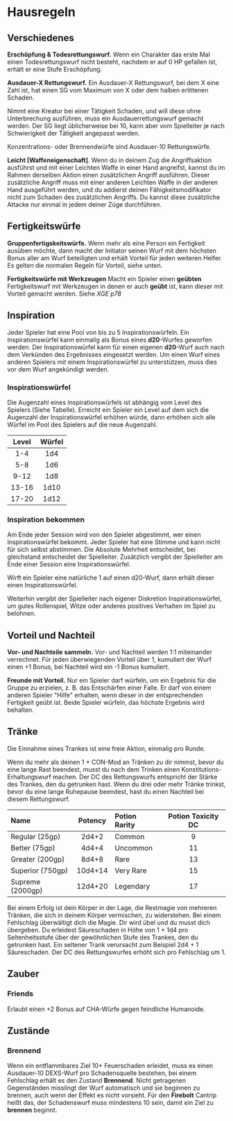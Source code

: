 # Hausregeln

## Verschiedenes

**Erschöpfung & Todesrettungswurf.** Wenn ein Charakter das erste Mal einen Todesrettungswurf nicht besteht, nachdem er auf 0 HP gefallen ist, erhält er eine Stufe Erschöpfung.

**Ausdauer-X Rettungswurf.** Ein Ausdauer-X Rettungswurf, bei dem X eine Zahl ist, hat einen SG vom Maximum von X oder dem halben erlittenen Schaden.

Nimmt eine Kreatur bei einer Tätigkeit Schaden, und will diese ohne Unterbrechung ausführen, muss ein Ausdauerrettungswurf gemacht werden. Der SG liegt üblicherweise bei 10, kann aber vom Spielleiter je nach Schwierigkeit der Tätigkeit angepasst werden.

Konzentrations- oder Brennendwürfe sind Ausdauer-10 Rettungswürfe.

**Leicht [Waffeneigenschaft]**. Wenn du in deinem Zug die Angriffsaktion ausführst und mit einer Leichten Waffe in einer Hand angreifst, kannst du im Rahmen derselben Aktion einen zusätzlichen Angriff ausführen. Dieser zusätzliche Angriff muss mit einer anderen Leichten Waffe in der anderen Hand ausgeführt werden, und du addierst deinen Fähigkeitsmodifikator nicht zum Schaden des zusätzlichen Angriffs. Du kannst diese zusätzliche Attacke nur einmal in jedem deiner Züge durchführen.

## Fertigkeitswürfe

**Gruppenfertigskeitswürfe.** Wenn mehr als eine Person ein Fertigkeit ausüben möchte, dann macht der Initiator seinen Wurf mit dem höchsten Bonus aller am Wurf beteiligten und erhält Vorteil für jeden weiteren Helfer.  Es gelten die normalen Regeln für Vorteil, siehe unten.

**Fertigkeitswürfe mit Werkzeugen** Macht ein Spieler einen **geübten** Fertigkeitswurf mit Werkzeugen in denen er auch **geübt** ist, kann dieser mit Vorteil gemacht werden. Siehe _XGE p78_

## Inspiration

Jeder Spieler hat eine Pool von bis zu 5 Inspirationswürfeln. Ein Inspirationswürfel kann einmalig als Bonus eines **d20**-Wurfes geworfen werden. Der Inspirationswürfel kann für einen eigenen **d20**-Wurf auch nach dem Verkünden des Ergebnisses eingesetzt werden. Um einen Wurf eines anderen Spielers mit einem Inspirationswürfel zu unterstützen, muss dies vor dem Wurf angekündigt werden.

### Inspirationswürfel

Die Augenzahl eines Inspirationswürfels ist abhängig vom Level des Spielers (Siehe Tabelle). Erreicht ein Spieler ein Level auf dem sich die Augenzahl der Inspirationswürfel erhöhen würde, dann erhöhen sich alle Würfel im Pool des Spielers auf die neue Augenzahl.

| **Level** | **Würfel** |
|:---------:|:----------:|
|    1-4    |    1d4     |
|    5-8    |    1d6     |
|   9-12    |    1d8     |
|   13-16   |    1d10    |
|   17-20   |    1d12    |

### Inspiration bekommen

Am Ende jeder Session wird von den Spieler abgestimmt, wer einen Inspirationswürfel bekommt. Jeder Spieler hat eine Stimme und kann nicht für sich selbst abstimmen. Die Absolute Mehrheit entscheidet, bei gleichstand entscheidet der Spielleiter. Zusätzlich vergibt der Spielleiter am Ende einer Session eine Inspirationswürfel.

Wirft ein Spieler eine natürliche 1 auf einen d20-Wurf, dann erhält dieser einen Inspirationswürfel.

Weiterhin vergibt der Spielleiter nach eigener Diskretion Inspirationswürfel, um gutes Rollenspiel, Witze oder anderes positives Verhalten im Spiel zu belohnen.

## Vorteil und Nachteil

**Vor- und Nachteile sammeln.** Vor- und Nachteil werden 1:1 miteinander verrechnet. Für jeden überwiegenden Vorteil über 1, kumuliert der Wurf einen +1 Bonus, bei Nachteil wird ein -1 Bonus kumuliert.

**Freunde mit Vorteil.** Nur ein Spieler darf würfeln, um ein Ergebnis für die Gruppe zu erzielen, z. B. das Entschärfen einer Falle. Er darf von einem anderen Spieler "Hilfe" erhalten, wenn dieser in der entsprechenden Fertigkeit geübt ist. Beide Spieler würfeln, das höchste Ergebnis wird behalten.

## Tränke

Die Einnahme eines Trankes ist eine freie Aktion, einmalig pro Runde.

Wenn du mehr als deinen 1 + CON-Mod an Tränken zu dir nimmst, bevor du eine lange Rast beendest, musst du nach dem Trinken einen Konstitutions-Erhaltungswurf machen. Der DC des Rettungswurfs entspricht der Stärke des Trankes, den du getrunken hast. Wenn du drei oder mehr Tränke trinkst, bevor du eine lange Ruhepause beendest, hast du einen Nachteil bei diesem Rettungswurf.

| **Name**         | **Potency** | **Potion Rarity** | **Potion Toxicity DC** |
|:-----------------|:-----------:|:------------------|:----------------------:|
| Regular (25gp)   | 2d4+2       | Common            |           9            |
| Better (75gp)    | 4d4+4       | Uncommon          |           11           |
| Greater (200gp)  | 8d4+8       | Rare              |           13           |
| Superior (750gp) | 10d4+14     | Very Rare         |           15           |
| Supreme (2000gp) | 12d4+20     | Legendary         |           17           |


Bei einem Erfolg ist dein Körper in der Lage, die Restmagie von mehreren Tränken, die sich in deinem Körper vermischen, zu widerstehen. Bei einem Fehlschlag überwältigt dich die Magie. Dir wird übel und du musst dich übergeben. Du erleidest Säureschaden in Höhe von 1 + 1d4 pro Seltenheitsstufe über der gewöhnlichen Stufe des Trankes, den du getrunken hast. Ein seltener Trank verursacht zum Beispiel 2d4 + 1 Säureschaden. Der DC des Rettungswurfes erhöht sich pro Fehlschlag um 1.

## Zauber

### Friends

Erlaubt einen +2 Bonus auf CHA-Würfe gegen feindliche Humanoide.

## Zustände

### Brennend

Wenn ein entflammbares Ziel 10+ Feuerschaden erleidet, muss es einen Ausdauer-10 DEXS-Wurf pro Schadensquelle bestehen, bei einem Fehlschlag erhält es den Zustand **Brennend**. Nicht getragenen Gegenständen misslingt der Wurf automatisch und sie beginnen zu brennen, auch wenn der Effekt es nicht vorsieht. Für den **Firebolt** Cantrip heißt das, der Schadenswurf muss mindestens 10 sein, damit ein Ziel zu **brennen** beginnt.  

